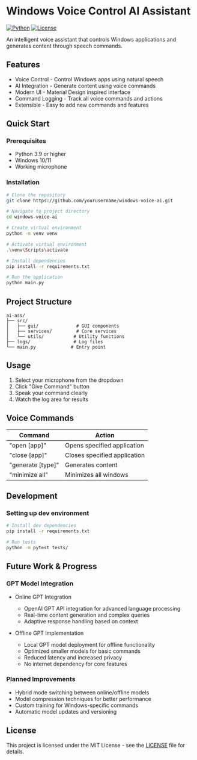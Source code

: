 # Windows Voice Control AI Assistant

[![Python](https://img.shields.io/badge/Python-3.9+-blue.svg)](https://www.python.org)
[![License](https://img.shields.io/badge/License-MIT-green.svg)](LICENSE)

An intelligent voice assistant that controls Windows applications and generates content through speech commands.

## Features

- Voice Control - Control Windows apps using natural speech
- AI Integration - Generate content using voice commands
- Modern UI - Material Design inspired interface
- Command Logging - Track all voice commands and actions
- Extensible - Easy to add new commands and features

## Quick Start

### Prerequisites

- Python 3.9 or higher
- Windows 10/11
- Working microphone

### Installation

```bash
# Clone the repository
git clone https://github.com/yourusername/windows-voice-ai.git

# Navigate to project directory
cd windows-voice-ai

# Create virtual environment
python -m venv venv

# Activate virtual environment
.\venv\Scripts\activate

# Install dependencies
pip install -r requirements.txt

# Run the application
python main.py
```

## Project Structure

```
ai-ass/
├── src/
│   ├── gui/              # GUI components
│   ├── services/         # Core services
│   └── utils/           # Utility functions
├── logs/                # Log files
└── main.py             # Entry point
```

## Usage

1. Select your microphone from the dropdown
2. Click "Give Command" button
3. Speak your command clearly
4. Watch the log area for results

## Voice Commands

| Command | Action |
|---------|--------|
| "open [app]" | Opens specified application |
| "close [app]" | Closes specified application |
| "generate [type]" | Generates content |
| "minimize all" | Minimizes all windows |

## Development

### Setting up dev environment

```bash
# Install dev dependencies
pip install -r requirements.txt

# Run tests
python -m pytest tests/
```

## Future Work & Progress

### GPT Model Integration
- Online GPT Integration
  - OpenAI GPT API integration for advanced language processing
  - Real-time content generation and complex queries
  - Adaptive response handling based on context

- Offline GPT Implementation
  - Local GPT model deployment for offline functionality
  - Optimized smaller models for basic commands
  - Reduced latency and increased privacy
  - No internet dependency for core features

### Planned Improvements
- Hybrid mode switching between online/offline models
- Model compression techniques for better performance
- Custom training for Windows-specific commands
- Automatic model updates and versioning

## License

This project is licensed under the MIT License - see the [LICENSE](LICENSE) file for details.

